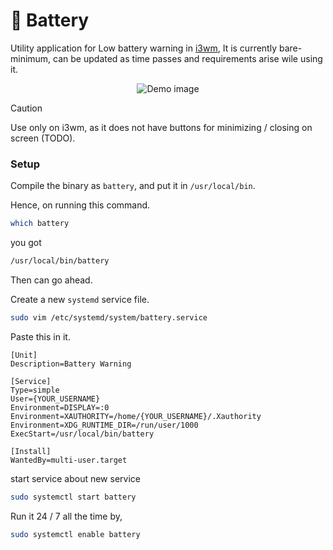 # 🪫 Battery

Utility application for Low battery warning in [i3wm](https://i3wm.org/), It is currently bare-minimum, can be updated 
as time passes and requirements arise wile using it. 

<div align="center">
    <image src="https://i.imgur.com/WCbHwmR.png" alt="Demo image" />
</div>

> [!CAUTION]
> Use only on i3wm, as it does not have buttons for minimizing / closing on screen (TODO).

### Setup

Compile the binary as `battery`, and put it in `/usr/local/bin`.

Hence, on running this command.

```bash
which battery
```

you got 

```bash
/usr/local/bin/battery
```

Then can go ahead.

Create a new `systemd` service file.

```bash
sudo vim /etc/systemd/system/battery.service
```

Paste this in it.

```service
[Unit]
Description=Battery Warning

[Service]
Type=simple
User={YOUR_USERNAME}
Environment=DISPLAY=:0
Environment=XAUTHORITY=/home/{YOUR_USERNAME}/.Xauthority
Environment=XDG_RUNTIME_DIR=/run/user/1000
ExecStart=/usr/local/bin/battery

[Install]
WantedBy=multi-user.target
```

start service about new service

```bash
sudo systemctl start battery
```

Run it 24 / 7 all the time by,

```bash
sudo systemctl enable battery
```
